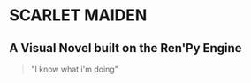 SCARLET MAIDEN
==============

**A Visual Novel built on the Ren'Py Engine**
----
>"I know what i'm doing"